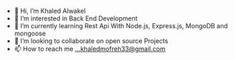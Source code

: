 - 👋 Hi, I’m Khaled Alwakel
- 👀 I’m interested in Back End Development
- 🌱 I’m currently learning Rest Api With Node.js, Express.js, MongoDB and mongoose
- 💞️ I’m looking to collaborate on open source Projects
- 📫 How to reach me ...khaledmofreh33@gmail.com

<!---
khaled-alwakel/khaled-alwakel is a ✨ special ✨ repository because its `README.md` (this file) appears on your GitHub profile.
You can click the Preview link to take a look at your changes.
--->
